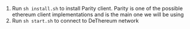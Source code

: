 1. Run `sh install.sh` to install Parity client. Parity is one of the possible ethereum client implementations and is the main one we will be using
2. Run `sh start.sh` to connect to DeThereum network
